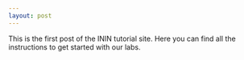 ```yaml
---
layout: post
---
```


This is the first post of the ININ tutorial site. Here you can find
all the instructions to get started with our labs.